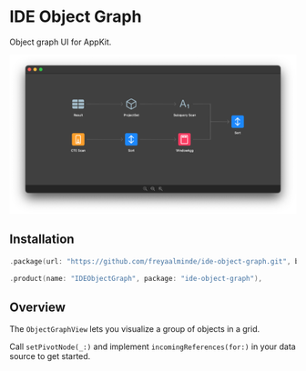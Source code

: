 # IDE Object Graph

Object graph UI for AppKit.

<img src="/Screenshots/IDEObjectGraph@2x.png?raw=true" width="1012">


## Installation

```swift
.package(url: "https://github.com/freyaalminde/ide-object-graph.git", branch: "main"),
```

```swift
.product(name: "IDEObjectGraph", package: "ide-object-graph"),
```


## Overview

The `ObjectGraphView` lets you visualize a group of objects in a grid. 

Call `setPivotNode(_:)` and implement `incomingReferences(for:)` in your data source to get started.


